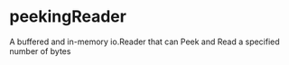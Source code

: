 # peekingReader
A buffered and in-memory io.Reader that can Peek and Read a specified number of bytes
